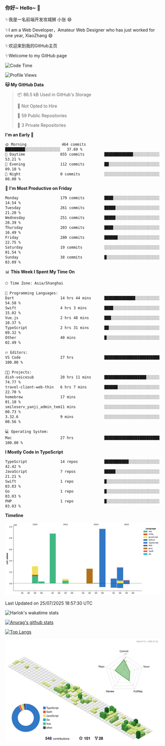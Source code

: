 ### 你好~ Hello~ 👋

✨我是一名前端开发攻城狮 小张 😄

✨I am a Web Developer，Amateur Web Designer who has just worked for one year, XiaoZhang 😄

✨欢迎来到我的GitHub主页

✨Welcome to my GitHub page
<!--
**7148505/7148505** is a ✨ _special_ ✨ repository because its `README.md` (this file) appears on your GitHub profile.

Here are some ideas to get you started:

- 🔭 I’m currently working on ...
- 🌱 I’m currently learning ...
- 👯 I’m looking to collaborate on ...
- 🤔 I’m looking for help with ...
- 💬 Ask me about ...
- 📫 How to reach me: ...
- 😄 Pronouns: ...
- ⚡ Fun fact: ...
-->

<!--START_SECTION:waka-->
![Code Time](http://img.shields.io/badge/Code%20Time-2%2C796%20hrs%2042%20mins-blue)

![Profile Views](http://img.shields.io/badge/Profile%20Views-1-blue)

**🐱 My GitHub Data** 

> 📦 86.5 kB Used in GitHub's Storage 
 > 
> 🚫 Not Opted to Hire
 > 
> 📜 59 Public Repositories 
 > 
> 🔑 3 Private Repositories 
 > 
**I'm an Early 🐤** 

```text
🌞 Morning                464 commits         █████████░░░░░░░░░░░░░░░░   37.69 % 
🌆 Daytime                655 commits         █████████████░░░░░░░░░░░░   53.21 % 
🌃 Evening                112 commits         ██░░░░░░░░░░░░░░░░░░░░░░░   09.10 % 
🌙 Night                  0 commits           ░░░░░░░░░░░░░░░░░░░░░░░░░   00.00 % 
```
📅 **I'm Most Productive on Friday** 

```text
Monday                   179 commits         ████░░░░░░░░░░░░░░░░░░░░░   14.54 % 
Tuesday                  261 commits         █████░░░░░░░░░░░░░░░░░░░░   21.20 % 
Wednesday                251 commits         █████░░░░░░░░░░░░░░░░░░░░   20.39 % 
Thursday                 203 commits         ████░░░░░░░░░░░░░░░░░░░░░   16.49 % 
Friday                   280 commits         ██████░░░░░░░░░░░░░░░░░░░   22.75 % 
Saturday                 19 commits          ░░░░░░░░░░░░░░░░░░░░░░░░░   01.54 % 
Sunday                   38 commits          █░░░░░░░░░░░░░░░░░░░░░░░░   03.09 % 
```


📊 **This Week I Spent My Time On** 

```text
🕑︎ Time Zone: Asia/Shanghai

💬 Programming Languages: 
Dart                     14 hrs 44 mins      ██████████████░░░░░░░░░░░   54.58 % 
Swift                    4 hrs 3 mins        ████░░░░░░░░░░░░░░░░░░░░░   15.02 % 
Vue.js                   2 hrs 48 mins       ███░░░░░░░░░░░░░░░░░░░░░░   10.37 % 
TypeScript               2 hrs 31 mins       ██░░░░░░░░░░░░░░░░░░░░░░░   09.32 % 
Other                    40 mins             █░░░░░░░░░░░░░░░░░░░░░░░░   02.49 % 

🔥 Editors: 
VS Code                  27 hrs              █████████████████████████   100.00 % 

🐱‍💻 Projects: 
dish-voicesub            20 hrs 11 mins      ███████████████████░░░░░░   74.77 % 
travel-client-web-thin   6 hrs 7 mins        ██████░░░░░░░░░░░░░░░░░░░   22.70 % 
homebrew                 17 mins             ░░░░░░░░░░░░░░░░░░░░░░░░░   01.10 % 
smileserv_yanji_admin_tem11 mins             ░░░░░░░░░░░░░░░░░░░░░░░░░   00.73 % 
3.32.6                   9 mins              ░░░░░░░░░░░░░░░░░░░░░░░░░   00.56 % 

💻 Operating System: 
Mac                      27 hrs              █████████████████████████   100.00 % 
```

**I Mostly Code in TypeScript** 

```text
TypeScript               14 repos            ███████████░░░░░░░░░░░░░░   42.42 % 
JavaScript               7 repos             █████░░░░░░░░░░░░░░░░░░░░   21.21 % 
Swift                    1 repo              █░░░░░░░░░░░░░░░░░░░░░░░░   03.03 % 
Go                       1 repo              █░░░░░░░░░░░░░░░░░░░░░░░░   03.03 % 
PHP                      1 repo              █░░░░░░░░░░░░░░░░░░░░░░░░   03.03 % 
```



**Timeline**

![Lines of Code chart](https://raw.githubusercontent.com/littleCareless/littleCareless/master/assets/bar_graph.png)


 Last Updated on 25/07/2025 18:57:30 UTC
<!--END_SECTION:waka-->
![Harlok's wakatime stats](https://github-readme-stats.vercel.app/api/wakatime?username=littleCareless)

[![Anurag's github stats](https://github-readme-stats.vercel.app/api?username=littleCareless)](https://github.com/anuraghazra/github-readme-stats)

[![Top Langs](https://github-readme-stats.vercel.app/api/top-langs/?username=littleCareless&layout=compact)](https://github.com/anuraghazra/github-readme-stats)

![](./profile-3d-contrib/profile-green-animate.svg)
